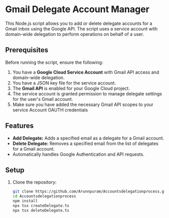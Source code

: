 # Gmail Delegate Account Manager

This Node.js script allows you to add or delete delegate accounts for a Gmail inbox using the Google API. The script uses a service account with domain-wide delegation to perform operations on behalf of a user.

## Prerequisites

Before running the script, ensure the following:

1. You have a **Google Cloud Service Account** with Gmail API access and domain-wide delegation.
2. You have a JSON key file for the service account.
3. The **Gmail API** is enabled for your Google Cloud project.
4. The service account is granted permission to manage delegate settings for the user's Gmail account.
5. Make sure you have added the necessary Gmail API scopes to your service Account OAUTH credentials

## Features

- **Add Delegate:** Adds a specified email as a delegate for a Gmail account.
- **Delete Delegate:** Removes a specified email from the list of delegates for a Gmail account.
- Automatically handles Google Authentication and API requests.

## Setup

1. Clone the repository:

   ```bash
   git clone https://github.com/Arunnpuram/Accountsdelegationprocess.git
   cd Accountsdelegationprocess
   npm install
   npx tsx createDelegate.ts
   npx tsx deleteDelegate.ts
   ```
